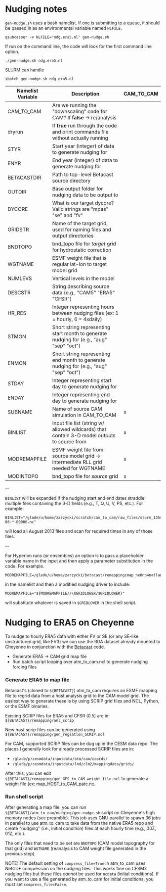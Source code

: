 # Nudging notes

`gen-nudge.sh` uses a bash namelist. If one is submitting to a queue, it should be passed in as an environmental variable named `NLFILE`.

```
qsubcasper -v NLFILE="ndg.era5.nl" gen-nudge.sh
```

If run on the command line, the code will look for the first command line option.

```
./gen-nudge.sh ndg.era5.nl 
```

SLURM can handle

```
sbatch gen-nudge.sh ndg.era5.nl 
```

| Namelist Variable | Description | CAM_TO_CAM |
| --- | --- | --- |
| CAM_TO_CAM | Are we running the "downscaling" code for CAM? If **false** -> re/analysis | |
| dryrun | If **true** run through the code and print commands file without actually running | |
| STYR | Start year (integer) of data to generate nudging for | |
| ENYR | End year (integer) of data to generate nudging for | |
| BETACASTDIR | Path to top-level Betacast source directory | |
| OUTDIR | Base output folder for nudging data to be output to | |
| DYCORE | What is our target dycore? Valid strings are "mpas" "se" and "fv" | |
| GRIDSTR | Name of the target grid, used for naming files and output directories | |
| BNDTOPO | bnd_topo file for *target* grid for hydrostatic correction | |
| WGTNAME | ESMF weight file that is regular lat-lon to target model grid | |
| NUMLEVS | Vertical levels in the model | |
| DESCSTR | String describing source data (e.g., "CAM5" "ERA5" "CFSR") | |
| HR_RES | Integer representing hours between nudging files (ex: 1 = hourly, 6 = 4xdaily) | |
| STMON | Short string representing start month to generate nudging for (e.g., "aug" "sep" "oct") | |
| ENMON | Short string representing end month to generate nudging for (e.g., "aug" "sep" "oct") | |
| STDAY | Integer representing start day to generate nudging for | |
| ENDAY | Integer representing end day to generate nudging for | |
| SUBNAME | Name of source CAM simulation in CAM_TO_CAM | x |
| BINLIST | Input file list (string w/ allowed wildcards) that contain 3-D model outputs to source from | x |
| MODREMAPFILE | ESMF weight file from source model grid -> intermediate RLL grid needed for WGTNAME | x |
| MODINTOPO | bnd_topo file for *source* grid | x |

--

`BINLIST` will be expanded if the nudging start and end dates straddle multiple files containing the 3-D fields (e.g., T, Q, U, V, PS, etc.). For example:

```
BINLIST="/glade/u/home/zarzycki/scratch/cam_to_cam/raw_files/storm_1354/CHEY.VR28.NATL.WAT.CAM5.4CLM5.0.dtime900.002.cam.h2.2013-08-*-00000.nc"
```

will load all August 2013 files and scan for required times in any of those files.

--

For Hyperion runs (or ensembles) an option is to pass a placeholder variable name in the input and then apply a parameter substitution in the code. For example.

```
MODREMAPFILE=/glade/u/home/zarzycki/betacast/remapping/map_ne0np4natlantic\$GRIDLOWER.ne30x4_TO_era5_0.25x0.25_patc.nc
```

in the namelist and then a modified nudging driver to include:

```
MODREMAPFILE="${MODREMAPFILE//\$GRIDLOWER/$GRIDLOWER}"
```

will substitute whatever is saved in `$GRIDLOWER` in the shell script.

# Nudging to ERA5 on Cheyenne

To nudge to hourly ERA5 data with either FV or SE (or any SE-like unstructured grid, like FV3) we can use the RDA dataset already mounted to Cheyenne in conjunction with the [Betacast](www.colinzarzycki.com) code.

- Generate ERA5 -> CAM grid map file
- Run batch script looping over atm_to_cam.ncl to generate nudging forcing files

### Generate ERA5 to map file

Betacast's (cloned to `${BETACAST}`) atm_to_cam requires an ESMF mapping file to regrid data from a host analysis grid to the CAM model grid. The easiest way to generate these is by using SCRIP grid files and NCL, Python, or the ESMF binaries.

Existing SCRIP files for ERA5 and CFSR (0.5) are in: `${BETACAST}/remapping/anl_scrip`

New host scrip files can be generated using `${BETACAST}/remapping/gen_reglatlon_SCRIP.ncl`

For CAM, supported SCRIP files can be dug up in the CESM data repo. The places I generally look for already processed SCRIP files are in:

- `/glade/p/cesmdata/inputdata/atm/cam/coords/`
- `/glade/p/cesmdata/inputdata/lnd/clm2/mappingdata/grids/`

After this, you can edit `${BETACAST}/remapping/gen_GFS_to_CAM_weight_file.ncl` to generate a weight file (ex: map_HOST_to_CAM_patc.nc.

### Run shell script

After generating a map file, you can run `${BETACAST}/atm_to_cam/nudging/gen-nudge.sh` script on Cheyenne's high memory nodes (see preamble). This job uses GNU parallel to spawn 36 jobs in parallel to use atm_to_cam to take data from the native ERA5 repo and create "nudging" (i.e., initial condition) files at each hourly time (e.g., 00Z, 01Z, etc.).

The only files that need to be set are `BNDTOPO` (CAM model topography for that grid) and `WGTNAME` (reanalysis to CAM weight file generated in the previous step).

NOTE: The default setting of `compress_file=True` in atm_to_cam uses NetCDF compression on the nudging files. This works fine on CESM2 nudging files but these files *cannot* be used for `ncdata` (initial conditions). If you want to use a file generated by atm_to_cam for initial conditions, you must set `compress_file=False`.
